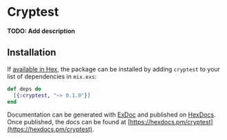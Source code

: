 # Cryptest

**TODO: Add description**

## Installation

If [available in Hex](https://hex.pm/docs/publish), the package can be installed
by adding `cryptest` to your list of dependencies in `mix.exs`:

```elixir
def deps do
  [{:cryptest, "~> 0.1.0"}]
end
```

Documentation can be generated with [ExDoc](https://github.com/elixir-lang/ex_doc)
and published on [HexDocs](https://hexdocs.pm). Once published, the docs can
be found at [https://hexdocs.pm/cryptest](https://hexdocs.pm/cryptest).

